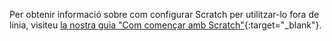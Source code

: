 Per obtenir informació sobre com configurar Scratch per utilitzar-lo fora de línia, visiteu [la nostra guia "Com començar amb Scratch"](https://projects.raspberrypi.org/en/projects/getting-started-scratch/1){:target="_blank"}.
